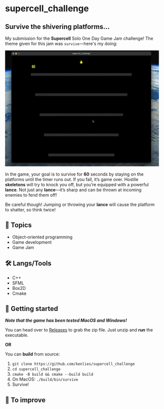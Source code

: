 # supercell_challenge

## Survive the shivering platforms...

My submission for the **Supercell** Solo One Day Game Jam challenge! The theme given for this jam was ```survive```—here's my doing:

![](media/supercell_challenge.gif)

In the game, your goal is to survive for **60** seconds by staying on the platforms until the timer runs out. If you fall, it’s game over. Hostile **skeletons** will try to knock you off, but you’re equipped with a powerful **lance**. Not just any **lance**—it’s sharp and can be thrown at incoming enemies to fend them off!

Be careful though! Jumping or throwing your **lance** will cause the platform to shatter, so think twice!

## 📖 Topics
  - Object-oriented programming
  - Game development
  - Game Jam

## 🛠️ Langs/Tools
  - C++
  - SFML
  - Box2D
  - Cmake

## 🦉 Getting started

***Note that the game has been tested MacOS and Windows!***

You can head over to [Releases](https://github.com/kenlies/supercell_challenge/releases) to grab the zip file. Just unzip and ***run*** the executable.

**OR**

You can **build** from source:

  1. ```git clone https://github.com/kenlies/supercell_challenge```
  2. ```cd supercell_challenge```
  3. ```cmake -B build && cmake --build build```
  4. On MacOS: ```./build/bin/survive```
  5. Survive!

## 🔨 To improve
